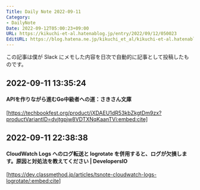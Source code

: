 ```yaml
---
Title: Daily Note 2022-09-11
Category:
- DailyNote
Date: 2022-09-12T05:00:23+09:00
URL: https://kikuchi-et-al.hatenablog.jp/entry/2022/09/12/050023
EditURL: https://blog.hatena.ne.jp/kikuchi_et_al/kikuchi-et-al.hatenablog.jp/atom/entry/4207112889917291492
---
```


この記事は僕が Slack にメモした内容を日次で自動的に記事として投稿したものです。

## 2022-09-11 13:35:24


#### APIを作りながら進むGo中級者への道：さきさん文庫


[https://techbookfest.org/product/jXDAEU1dR53kbZkgtDm9zx?productVariantID=dvjtgpjw8VDTXNqKaanTVi:embed:cite]


## 2022-09-11 22:38:38


#### CloudWatch Logs へのログ転送と logrotate を併用すると、ログが欠損します。原因と対処法を教えてください | DevelopersIO


[https://dev.classmethod.jp/articles/tsnote-cloudwatch-logs-logrotate/:embed:cite]



